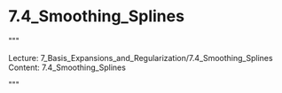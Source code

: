 # 7.4_Smoothing_Splines

"""

Lecture: 7_Basis_Expansions_and_Regularization/7.4_Smoothing_Splines
Content: 7.4_Smoothing_Splines

"""

